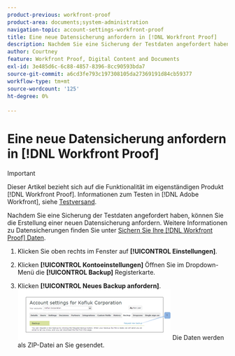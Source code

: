 ```yaml
---
product-previous: workfront-proof
product-area: documents;system-administration
navigation-topic: account-settings-workfront-proof
title: Eine neue Datensicherung anfordern in [!DNL Workfront Proof]
description: Nachdem Sie eine Sicherung der Testdaten angefordert haben, können Sie die Erstellung einer neuen Datensicherung anfordern. Weitere Informationen zu Datensicherungen finden Sie unter Sichern Ihrer [!DNL Workfront Proof] Daten.
author: Courtney
feature: Workfront Proof, Digital Content and Documents
exl-id: 3e485d6c-6c88-4857-8396-8cc90593bda7
source-git-commit: a6cd3fe793c197308105da27369191d84cb59377
workflow-type: tm+mt
source-wordcount: '125'
ht-degree: 0%

---
```


# Eine neue Datensicherung anfordern in [!DNL Workfront Proof]

>[!IMPORTANT]
>
>Dieser Artikel bezieht sich auf die Funktionalität im eigenständigen Produkt [!DNL Workfront Proof]. Informationen zum Testen in [!DNL Adobe Workfront], siehe [Testversand](../../../review-and-approve-work/proofing/proofing.md).

Nachdem Sie eine Sicherung der Testdaten angefordert haben, können Sie die Erstellung einer neuen Datensicherung anfordern. Weitere Informationen zu Datensicherungen finden Sie unter [Sichern Sie Ihre [!DNL Workfront Proof] Daten](../../../workfront-proof/wp-work-proofsfiles/organize-your-work/back-up-data.md).

1. Klicken Sie oben rechts im Fenster auf **[!UICONTROL Einstellungen]**.
1. Klicken **[!UICONTROL Kontoeinstellungen]** Öffnen Sie im Dropdown-Menü die **[!UICONTROL Backup]** Registerkarte.

1. Klicken **[!UICONTROL Neues Backup anfordern]**.
   ![New_backup.png](assets/new-backup-350x115.png)
Die Daten werden als ZIP-Datei an Sie gesendet.
